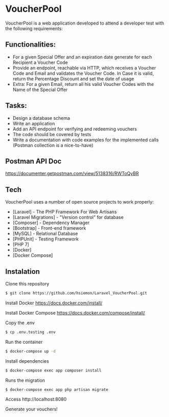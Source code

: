 # VoucherPool

VoucherPool is a web application developed to attend a developer test with the following requirements:

## Functionalities:

- For a given Special Offer and an expiration date generate for each Recipient a
Voucher Code
- Provide an endpoint, reachable via HTTP, which receives a Voucher Code and Email
and validates the Voucher Code. In Case it is valid, return the Percentage Discount
and set the date of usage
- Extra: For a given Email, return all his valid Voucher Codes with the Name of the
Special Offer

## Tasks:

- Design a database schema
- Write an application
- Add an API endpoint for verifying and redeeming vouchers
- The code should be covered by tests
- Write a documentation with code examples for the implemented calls (Postman
collection is a nice-to-have)

## Postman API Doc
https://documenter.getpostman.com/view/5138316/RWToQyBR

## Tech

VoucherPool uses a number of open source projects to work properly:

- [Laravel] - The PHP Framework For Web Artisans
- [Laravel Migrations] - "Version control" for database
- [Composer] - Dependency Manager 
- [Bootstrap] - Front-end framework
- [MySQL] - Relational Database
- [PHPUnit] - Testing Framework
- [PHP 7]
- [Docker]
- [Docker Compose]

## Instalation 

Clone this repository
```sh
$ git clone https://github.com/hsiemon/Laravel_VoucherPool.git
```

Install Docker
https://docs.docker.com/install/

Install Docker Compose
https://docs.docker.com/compose/install/

Copy the .env
```sh
$ cp .env.testing .env
```

Run the container
```sh
$ docker-compose up -d
```

Install dependencies
```sh
$ docker-compose exec app composer install
```

Runs the migration
```sh
$ docker-compose exec app php artisan migrate
```

Access http://localhost:8080

Generate your vouchers!